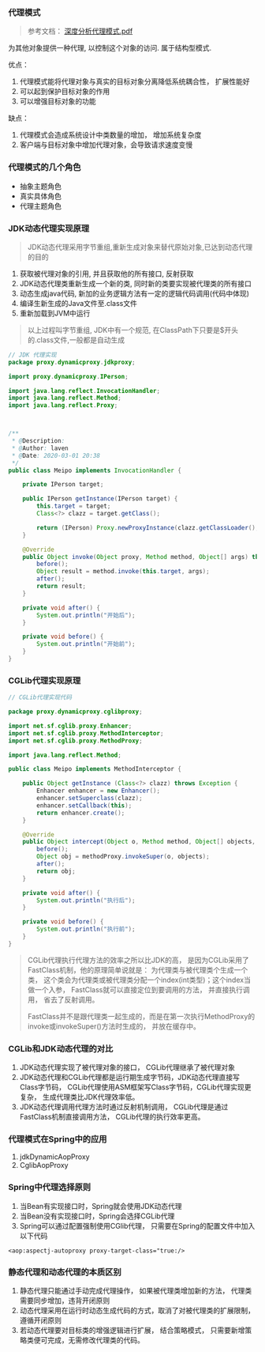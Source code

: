 ### 代理模式

> 参考文档： [深度分析代理模式.pdf](source/深度分析代理模式.pdf) 

为其他对象提供一种代理, 以控制这个对象的访问. 属于结构型模式.

优点：

1. 代理模式能将代理对象与真实的目标对象分离降低系统耦合性， 扩展性能好
2. 可以起到保护目标对象的作用
3. 可以增强目标对象的功能

缺点：

1. 代理模式会造成系统设计中类数量的增加， 增加系统复杂度
2. 客户端与目标对象中增加代理对象，会导致请求速度变慢

### 代理模式的几个角色

* 抽象主题角色
* 真实具体角色
* 代理主题角色

### JDK动态代理实现原理

> JDK动态代理采用字节重组,重新生成对象来替代原始对象,已达到动态代理的目的

1. 获取被代理对象的引用, 并且获取他的所有接口, 反射获取
2. JDK动态代理类重新生成一个新的类, 同时新的类要实现被代理类的所有接口
3. 动态生成java代码, 新加的业务逻辑方法有一定的逻辑代码调用\(代码中体现\)
4. 编译生新生成的Java文件至.class文件
5. 重新加载到JVM中运行

> 以上过程叫字节重组, JDK中有一个规范, 在ClassPath下只要是$开头的.class文件,一般都是自动生成

```java
// JDK 代理实现
package proxy.dynamicproxy.jdkproxy;

import proxy.dynamicproxy.IPerson;

import java.lang.reflect.InvocationHandler;
import java.lang.reflect.Method;
import java.lang.reflect.Proxy;



/**
 * @Description:
 * @Author: laven
 * @Date: 2020-03-01 20:38
 */
public class Meipo implements InvocationHandler {

    private IPerson target;

    public IPerson getInstance(IPerson target) {
        this.target = target;
        Class<?> clazz = target.getClass();

        return (IPerson) Proxy.newProxyInstance(clazz.getClassLoader(), clazz.getInterfaces(), this);
    }

    @Override
    public Object invoke(Object proxy, Method method, Object[] args) throws Throwable {
        before();
        Object result = method.invoke(this.target, args);
        after();
        return result;
    }

    private void after() {
        System.out.println("开始后");
    }

    private void before() {
        System.out.println("开始前");
    }
}

```

### CGLib代理实现原理

```java
// CGLib代理实现代码

package proxy.dynamicproxy.cglibproxy;

import net.sf.cglib.proxy.Enhancer;
import net.sf.cglib.proxy.MethodInterceptor;
import net.sf.cglib.proxy.MethodProxy;

import java.lang.reflect.Method;

public class Meipo implements MethodInterceptor {

    public Object getInstance (Class<?> clazz) throws Exception {
        Enhancer enhancer = new Enhancer();
        enhancer.setSuperclass(clazz);
        enhancer.setCallback(this);
        return enhancer.create();
    }

    @Override
    public Object intercept(Object o, Method method, Object[] objects, MethodProxy methodProxy) throws Throwable {
        before();
        Object obj = methodProxy.invokeSuper(o, objects);
        after();
        return obj;
    }

    private void after() {
        System.out.println("执行后");
    }

    private void before() {
        System.out.println("执行前");
    }
}

```

> CGLib代理执行代理方法的效率之所以比JDK的高， 是因为CGLib采用了FastClass机制，他的原理简单说就是： 为代理类与被代理类个生成一个类， 这个类会为代理类或被代理类分配一个index\(int类型\)；这个index当做一个入参， FastClass就可以直接定位到要调用的方法， 并直接执行调用， 省去了反射调用。
>
> FastClass并不是跟代理类一起生成的，而是在第一次执行MethodProxy的invoke或invokeSuper\(\)方法时生成的， 并放在缓存中。

### CGLib和JDK动态代理的对比

1. JDK动态代理实现了被代理对象的接口， CGLib代理继承了被代理对象
2. JDK动态代理和CGLib代理都是运行期生成字节码，JDK动态代理直接写Class字节码， CGLib代理使用ASM框架写Class字节码，CGLib代理实现更复杂， 生成代理类比JDK代理效率低。
3. JDK动态代理调用代理方法时通过反射机制调用， CGLib代理是通过FastClass机制直接调用方法， CGLib代理的执行效率更高。

### 代理模式在Spring中的应用

1. jdkDynamicAopProxy
2. CglibAopProxy

### Spring中代理选择原则

1. 当Bean有实现接口时，Spring就会使用JDK动态代理
2. 当Bean没有实现接口时，Spring会选择CGLib代理
3. Spring可以通过配置强制使用CGlib代理， 只需要在Spring的配置文件中加入以下代码

```config
<aop:aspectj-autoproxy proxy-target-class="true:/>
```

### 静态代理和动态代理的本质区别

1. 静态代理只能通过手动完成代理操作， 如果被代理类增加新的方法， 代理类需要同步增加，违背开闭原则
2. 动态代理采用在运行时动态生成代码的方式，取消了对被代理类的扩展限制，遵循开闭原则
3. 若动态代理要对目标类的增强逻辑进行扩展， 结合策略模式， 只需要新增策略类便可完成，无需修改代理类的代码。



